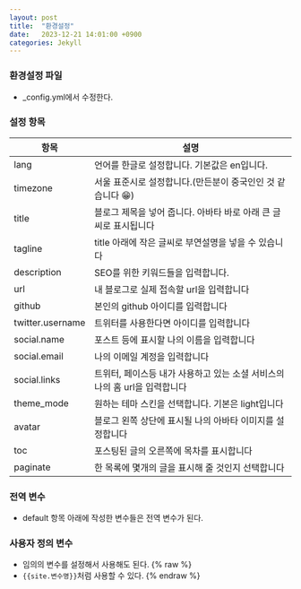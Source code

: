 ```yaml
---
layout: post
title:  "환경설정"
date:   2023-12-21 14:01:00 +0900
categories: Jekyll
---
```


### 환경설정 파일

- _config.yml에서 수정한다.

### 설정 항목

| 항목 | 설명 |
|-------|---------|
| lang | 언어를 한글로 설정합니다. 기본값은 en입니다. |
| timezone | 서울 표준시로 설정합니다.(만든분이 중국인인 것 같습니다 😁) |
| title | 블로그 제목을 넣어 줍니다. 아바타 바로 아래 큰 글씨로 표시됩니다 |
| tagline | title 아래에 작은 글씨로 부연설명을 넣을 수 있습니다 |
| description | SEO를 위한 키워드들을 입력합니다. |
| url | 내 블로그로 실제 접속할 url을 입력합니다 |
| github | 본인의 github 아이디를 입력합니다 |
| twitter.username | 트위터를 사용한다면 아이디를 입력합니다 |
| social.name | 포스트 등에 표시할 나의 이름을 입력합니다 |
| social.email | 나의 이메일 계정을 입력합니다 |
| social.links | 트위터, 페이스등 내가 사용하고 있는 소셜 서비스의 나의 홈 url을 입력합니다 |
| theme_mode | 원하는 테마 스킨을 선택합니다. 기본은 light입니다 |
| avatar | 블로그 왼쪽 상단에 표시될 나의 아바타 이미지를 설정합니다 |
| toc | 포스팅된 글의 오른쪽에 목차를 표시합니다 |
| paginate | 한 목록에 몇개의 글을 표시해 줄 것인지 선택합니다 |

### 전역 변수

- default 항목 아래에 작성한 변수들은 전역 변수가 된다.

### 사용자 정의 변수

- 임의의 변수를 설정해서 사용해도 된다.
{% raw %}
- `{{site.변수명}}`처럼 사용할 수 있다.
{% endraw %}